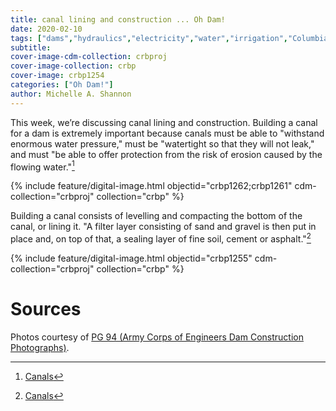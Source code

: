 ```yaml
---
title: canal lining and construction ... Oh Dam!
date: 2020-02-10
tags: ["dams","hydraulics","electricity","water","irrigation","Columbia River Basin"]
subtitle: 
cover-image-cdm-collection: crbproj
cover-image-collection: crbp
cover-image: crbp1254
categories: ["Oh Dam!"]
author: Michelle A. Shannon
---
```


This week, we’re discussing canal lining and
construction. Building a canal for a dam is extremely important because canals
must be able to "withstand enormous water pressure," must be "watertight so
that they will not leak," and must "be able to offer protection from the risk
of erosion caused by the flowing water."[^1]

{% include feature/digital-image.html objectid="crbp1262;crbp1261" cdm-collection="crbproj" collection="crbp" %}

Building a canal consists of levelling and compacting the
bottom of the canal, or lining it. "A filter layer consisting of sand and
gravel is then put in place and, on top of that, a sealing layer of fine soil,
cement or asphalt."[^1]

{% include feature/digital-image.html objectid="crbp1255" cdm-collection="crbproj" collection="crbp" %}

# Sources

[^1]: [Canals](http://applications.dynapac.com/soil/dams-and-canals/)

Photos courtesy of [PG 94 (Army Corps of Engineers Dam Construction Photographs)](https://archiveswest.orbiscascade.org/ark:/80444/xv165618/op=fstyle.aspx?t=k&amp;q=).

